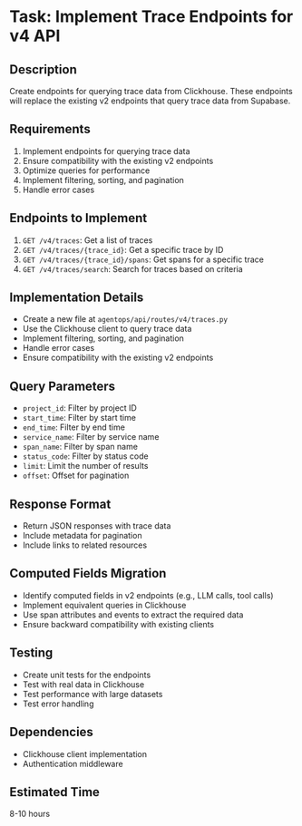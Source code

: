 # Task: Implement Trace Endpoints for v4 API

## Description

Create endpoints for querying trace data from Clickhouse. These endpoints will replace the existing v2 endpoints that query trace data from Supabase.

## Requirements

1. Implement endpoints for querying trace data
2. Ensure compatibility with the existing v2 endpoints
3. Optimize queries for performance
4. Implement filtering, sorting, and pagination
5. Handle error cases

## Endpoints to Implement

1. `GET /v4/traces`: Get a list of traces
2. `GET /v4/traces/{trace_id}`: Get a specific trace by ID
3. `GET /v4/traces/{trace_id}/spans`: Get spans for a specific trace
4. `GET /v4/traces/search`: Search for traces based on criteria

## Implementation Details

- Create a new file at `agentops/api/routes/v4/traces.py`
- Use the Clickhouse client to query trace data
- Implement filtering, sorting, and pagination
- Handle error cases
- Ensure compatibility with the existing v2 endpoints

## Query Parameters

- `project_id`: Filter by project ID
- `start_time`: Filter by start time
- `end_time`: Filter by end time
- `service_name`: Filter by service name
- `span_name`: Filter by span name
- `status_code`: Filter by status code
- `limit`: Limit the number of results
- `offset`: Offset for pagination

## Response Format

- Return JSON responses with trace data
- Include metadata for pagination
- Include links to related resources

## Computed Fields Migration

- Identify computed fields in v2 endpoints (e.g., LLM calls, tool calls)
- Implement equivalent queries in Clickhouse
- Use span attributes and events to extract the required data
- Ensure backward compatibility with existing clients

## Testing

- Create unit tests for the endpoints
- Test with real data in Clickhouse
- Test performance with large datasets
- Test error handling

## Dependencies

- Clickhouse client implementation
- Authentication middleware

## Estimated Time

8-10 hours
